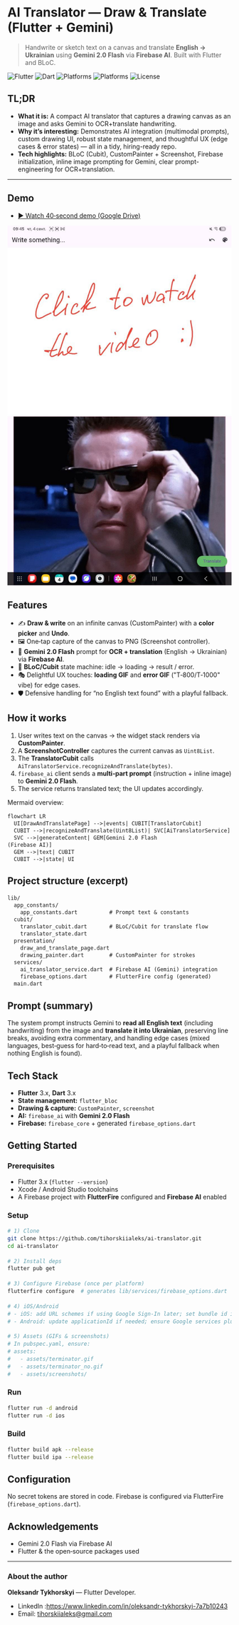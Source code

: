 # AI Translator — Draw & Translate (Flutter + Gemini)

> Handwrite or sketch text on a canvas and translate **English → Ukrainian** using **Gemini 2.0 Flash** via **Firebase AI**. Built with Flutter and BLoC.

<p align="left">
  <img alt="Flutter" src="https://img.shields.io/badge/Flutter-3.x-blue" />
  <img alt="Dart" src="https://img.shields.io/badge/Dart-3.x-0175C2" />
  <img alt="Platforms" src="https://img.shields.io/badge/iOS-✓-black" />
  <img alt="Platforms" src="https://img.shields.io/badge/Android-✓-black" />
  <img alt="License" src="https://img.shields.io/badge/license-MIT-green" />
</p>

## TL;DR

* **What it is:** A compact AI translator that captures a drawing canvas as an image and asks Gemini to OCR+translate handwriting.
* **Why it’s interesting:** Demonstrates AI integration (multimodal prompts), custom drawing UI, robust state management, and thoughtful UX (edge cases & error states) — all in a tidy, hiring-ready repo.
* **Tech highlights:** BLoC (Cubit), CustomPainter + Screenshot, Firebase initialization, inline image prompting for Gemini, clear prompt-engineering for OCR+translation.

---

## Demo

* [▶️ Watch 40‑second demo (Google Drive)](https://drive.google.com/file/d/1Vqboi4O8o8vID1s7SFM4UPFBqQzBKuE8/view)

<p>
  <a href="https://drive.google.com/file/d/1Vqboi4O8o8vID1s7SFM4UPFBqQzBKuE8/view">
    <img src="assets/screenshots/demo_cover.jpg" width="600" alt="Demo video"/>
  </a>
</p>

## Features

* ✍️ **Draw & write** on an infinite canvas (CustomPainter) with a **color picker** and **Undo**.
* 🖼️ One‑tap capture of the canvas to PNG (Screenshot controller).
* 🤖 **Gemini 2.0 Flash** prompt for **OCR + translation** (English → Ukrainian) via **Firebase AI**.
* 🧠 **BLoC/Cubit** state machine: idle → loading → result / error.
* 🎭 Delightful UX touches: **loading GIF** and **error GIF** ("T‑800/T‑1000" vibe) for edge cases.
* 🛡️ Defensive handling for “no English text found” with a playful fallback.

## How it works

1. User writes text on the canvas → the widget stack renders via **CustomPainter**.
2. A **ScreenshotController** captures the current canvas as `Uint8List`.
3. The **TranslatorCubit** calls `AiTranslatorService.recognizeAndTranslate(bytes)`.
4. `firebase_ai` client sends a **multi‑part prompt** (instruction + inline image) to **Gemini 2.0 Flash**.
5. The service returns translated text; the UI updates accordingly.

Mermaid overview:

```mermaid
flowchart LR
  UI[DrawAndTranslatePage] -->|events| CUBIT[TranslatorCubit]
  CUBIT -->|recognizeAndTranslate(Uint8List)| SVC[AiTranslatorService]
  SVC -->|generateContent| GEM[Gemini 2.0 Flash
(Firebase AI)]
  GEM -->|text| CUBIT
  CUBIT -->|state| UI
```

## Project structure (excerpt)

```
lib/
  app_constants/
    app_constants.dart          # Prompt text & constants
  cubit/
    translator_cubit.dart       # BLoC/Cubit for translate flow
    translator_state.dart
  presentation/
    draw_and_translate_page.dart
    drawing_painter.dart        # CustomPainter for strokes
  services/
    ai_translator_service.dart  # Firebase AI (Gemini) integration
    firebase_options.dart       # FlutterFire config (generated)
  main.dart
```

## Prompt (summary)

The system prompt instructs Gemini to **read all English text** (including handwriting) from the image and **translate it into Ukrainian**, preserving line breaks, avoiding extra commentary, and handling edge cases (mixed languages, best‑guess for hard‑to‑read text, and a playful fallback when nothing English is found).


## Tech Stack

* **Flutter** 3.x, **Dart** 3.x
* **State management:** `flutter_bloc`
* **Drawing & capture:** `CustomPainter`, `screenshot`
* **AI:** `firebase_ai` with **Gemini 2.0 Flash**
* **Firebase:** `firebase_core` + generated `firebase_options.dart`

## Getting Started

### Prerequisites

* Flutter 3.x (`flutter --version`)
* Xcode / Android Studio toolchains
* A Firebase project with **FlutterFire** configured and **Firebase AI** enabled

### Setup

```bash
# 1) Clone
git clone https://github.com/tihorskiialeks/ai-translator.git
cd ai-translator

# 2) Install deps
flutter pub get

# 3) Configure Firebase (once per platform)
flutterfire configure  # generates lib/services/firebase_options.dart

# 4) iOS/Android
# - iOS: add URL schemes if using Google Sign-In later; set bundle id in Xcode
# - Android: update applicationId if needed; ensure Google services plugin applied

# 5) Assets (GIFs & screenshots)
# In pubspec.yaml, ensure:
# assets:
#   - assets/terminator.gif
#   - assets/terminator_no.gif
#   - assets/screenshots/
```

### Run

```bash
flutter run -d android
flutter run -d ios
```

### Build

```bash
flutter build apk --release
flutter build ipa --release
```

## Configuration

No secret tokens are stored in code. Firebase is configured via FlutterFire (`firebase_options.dart`).


## Acknowledgements

* Gemini 2.0 Flash via Firebase AI
* Flutter & the open‑source packages used


---

### About the author

**Oleksandr Tykhorskyi** — Flutter Developer.

* LinkedIn :https://www.linkedin.com/in/oleksandr-tykhorskyi-7a7b10243
* Email: tihorskiialeks@gmail.com


